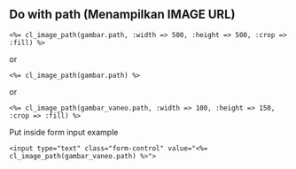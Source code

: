 ## Do with path (Menampilkan IMAGE URL)

	<%= cl_image_path(gambar.path, :width => 500, :height => 500, :crop => :fill) %>

or

	<%= cl_image_path(gambar.path) %>

or

	<%= cl_image_path(gambar_vaneo.path, :width => 100, :height => 150, :crop => :fill) %>

Put inside form input example 

	<input type="text" class="form-control" value="<%= cl_image_path(gambar_vaneo.path) %>">	

